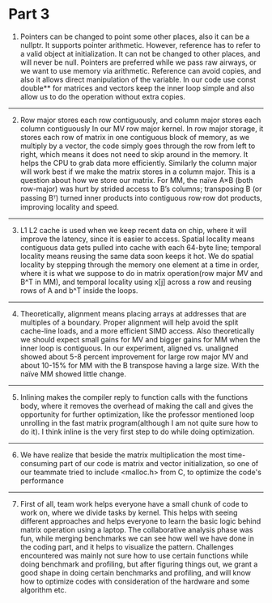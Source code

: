 # Part 3

1. Pointers can be changed to point some other places, also it can be a nullptr. It supports pointer arithmetic. However, reference has to refer to a valid object at initialization. It can not be changed to other places, and will never be null. Pointers are preferred while we pass raw airways, or we want to use memory via arithmetic. Reference can avoid copies, and also it allows direct manipulation of the variable. In our code use const double** for matrices and vectors keep the inner loop simple and also allow us to do the operation without extra copies.

---

2. Row major stores each row contiguously, and column major stores each column contiguously In our MV row major kernel. In row major storage, it stores each row of matrix in one contiguous block of memory, as we multiply by a vector, the code simply goes through the row from left to right, which means it does not need to skip around in the memory. It helps the CPU to grab data more efficiently. Similarly the column major will work best if we make the matrix stores in a column major. This is a question about how we store our matrix. For MM, the naïve A×B (both row-major) was hurt by strided access to B’s columns; transposing B (or passing Bᵀ) turned inner products into contiguous row·row dot products, improving locality and speed.

---

3. L1 L2 cache is used when we keep recent data on chip, where it will improve the latency, since it is easier to access. Spatial locality means contiguous data gets pulled into cache with each 64-byte line; temporal locality means reusing the same data soon keeps it hot. We do spatial locality by stepping through the memory one element at a time in order, where it is what we suppose to do in matrix operation(row major MV and B^T in MM), and temporal locality using x[j] across a row and reusing rows of A and b^T inside the loops.

---

4. Theoretically, alignment means placing arrays at addresses that are multiples of a boundary. Proper alignment will help avoid the split cache-line loads, and a more efficient SIMD access. Also theoretically we should expect small gains for MV and bigger gains for MM when the inner loop is contiguous. In our experiment, aligned vs. unaligned showed about 5-8 percent improvement for large row major MV and about 10-15% for MM with the B transpose having a large size.  With the naïve MM showed little change.

---

5. Inlining makes the compiler reply to function calls with the functions body, where it removes the overhead of making the call and gives the opportunity for further optimization, like the professor mentioned loop unrolling in the fast matrix program(although I am not quite sure how to do it). I think inline is the very first step to do while doing optimization.

---

6. We have realize that beside the matrix multiplication the most time-consuming part of our code is matrix and vector initialization, so one of our teammate tried to include <malloc.h> from C, to optimize the code's performance
---
7. First of all, team work helps everyone have a small chunk of code to work on, where we divide tasks by kernel. This helps with seeing different approaches and helps everyone to learn the basic logic behind matrix operation using a laptop. The collaborative analysis phase was fun, while merging benchmarks we can see how well we have done in the coding part, and it helps to visualize the pattern. Challenges encountered was mainly not sure how to use certain functions while doing benchmark and profiling, but after figuring things out, we grant a good shape in doing certain benchmarks and profiling, and will know how to optimize codes with consideration of the hardware and some algorithm etc.
